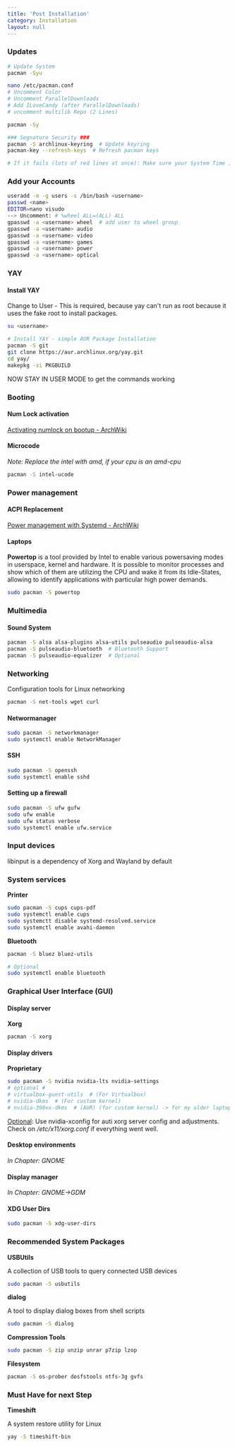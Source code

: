 ```yaml
---
title: 'Post Installation'
category: Installation
layout: null
---
```


### Updates

```bash
# Update System
pacman -Syu

nano /etc/pacman.conf
# Uncomment Color
# Uncomment ParallelDownloads
# Add ILoveCandy (after ParallelDownloads)
# uncomment multilib Repo (2 Lines)

pacman -Sy

### Segnature Security ###
pacman -S archlinux-keyring  # Update keyring
pacman-key --refresh-keys  # Refresh pacman keys

# If it fails (lots of red lines at once): Make sure your System Time is right
```

### Add your Accounts

```bash
useradd -m -g users -s /bin/bash <username>
passwd <name>
EDITOR=nano visudo
--> Uncomment: # %wheel ALL=(ALL) ALL
gpasswd -a <username> wheel  # add user to wheel group
gpasswd -a <username> audio
gpasswd -a <username> video
gpasswd -a <username> games
gpasswd -a <username> power
gpasswd -a <username> optical
```

### YAY

#### Install YAY

Change to User - This is required, because yay can't run as root because it uses the fake root to install packages.

```bash
su <username>
```

```bash
# Install YAY - simple AUR Package Installation
pacman -S git
git clone https://aur.archlinux.org/yay.git
cd yay/
makepkg -si PKGBUILD
```

NOW STAY IN USER MODE to get the commands working

### Booting

#### Num Lock activation

[Activating numlock on bootup - ArchWiki](https://wiki.archlinux.org/title/Activating_numlock_on_bootup)

#### Microcode

*Note: Replace the intel with amd, if your cpu is an amd-cpu*

```bash
pacman -S intel-ucode
```

### Power management

#### ACPI Replacement

[Power management with Systemd - ArchWiki](https://wiki.archlinux.org/title/Power_management#Power_management_with_systemd)

#### Laptops

**Powertop** is a tool provided by Intel to enable various powersaving modes in userspace, kernel and hardware. It is possible to monitor processes and show which of them are utilizing the CPU and wake it from its Idle-States, allowing to identify applications with particular high power demands.

```bash
sudo pacman -S powertop
```

### Multimedia

#### Sound System

```bash
pacman -S alsa alsa-plugins alsa-utils pulseaudio pulseaudio-alsa 
pacman -S pulseaudio-bluetooth  # Bluetooth Support
pacman -S pulseaudio-equalizer  # Optional
```

### Networking

Configuration tools for Linux networking

```bash
pacman -S net-tools wget curl
```

#### Networmanager

```bash
sudo pacman -S networkmanager 
sudo systemctl enable NetworkManager
```

#### SSH

```bash
sudo pacman -S openssh
sudo systemctl enable sshd
```

#### Setting up a firewall

```bash
sudo pacman -S ufw gufw
sudo ufw enable
sudo ufw status verbose
sudo systemctl enable ufw.service
```

### Input devices

libinput is a dependency of Xorg and Wayland by default

### System services

**Printer**

```bash
sudo pacman -S cups cups-pdf
sudo systemctl enable cups
sudo systemctt disable systemd-resolved.service
sudo systemctl enable avahi-daemon
```

**Bluetooth**

```bash
pacman -S bluez bluez-utils

# Optional
sudo systemctl enable bluetooth
```

### Graphical User Interface (GUI)

#### Display server

**Xorg**

```bash
pacman -S xorg
```

#### Display drivers

**Proprietary**

```bash
sudo pacman -S nvidia nvidia-lts nvidia-settings
# optional #
# virtualbox-guest-utils  # (For Virtualbox)
# nvidia-dkms  # (For custom kernel)
# nvidia-390xx-dkms  # (AUR) (for custom kernel) -> for my older laptop
```

<u>Optional</u>: Use nvidia-xconfig for auti xorg server config and adjustments. Check on */etc/x11/xorg.conf* if everything went well.

#### Desktop environments

*In Chapter: GNOME*

#### Display manager

*In Chapter: GNOME->GDM*

#### XDG User Dirs

```bash
sudo pacman -S xdg-user-dirs
```

### Recommended System Packages

**USBUtils**

A collection of USB tools to query connected USB devices

```bash
sudo pacman -S usbutils 
```

**dialog**

A tool to display dialog boxes from shell scripts

```bash
sudo pacman -S dialog  
```

**Compression Tools**

```bash
sudo pacman -S zip unzip unrar p7zip lzop
```

**Filesystem**

```bash
pacman -S os-prober dosfstools ntfs-3g gvfs
```

### Must Have for next Step

**Timeshift**

A system restore utility for Linux

```bash
yay -S timeshift-bin
```
